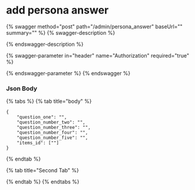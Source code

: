 # add persona answer

{% swagger method="post" path="/admin/persona_answer" baseUrl="" summary="" %}
{% swagger-description %}

{% endswagger-description %}

{% swagger-parameter in="header" name="Authorization" required="true" %}

{% endswagger-parameter %}
{% endswagger %}

### Json Body

{% tabs %}
{% tab title="body" %}
```
{
    "question_one": "",
    "question_number_two": "",
    "question_number_three": "",
    "question_number_four": "",
    "question_number_five": "",
    "items_id": [""]
}
```
{% endtab %}

{% tab title="Second Tab" %}

{% endtab %}
{% endtabs %}
